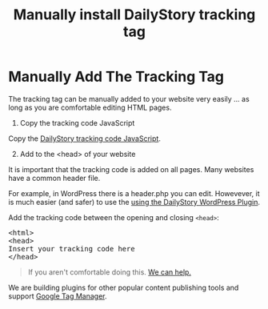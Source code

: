 ﻿---
layout: _ArticleLayout
title: Manually install DailyStory tracking tag
description: Install the DailyStory tracking tag directly into your web page.
---
# Manually Add The Tracking Tag
The tracking tag can be manually added to your website very easily ... as long as you are comfortable editing HTML pages. 

<ol class="step"><li value="1">Copy the tracking code JavaScript</li></ol>

Copy the [DailyStory tracking code JavaScript](/install/).

<ol class="step"><li value="2">Add to the &lt;head&gt; of your website</li></ol>
It is important that the tracking code is added on all pages. Many websites have a common header file. 

For example, in WordPress there is a header.php you can edit. Howevever, it is much easier (and safer) to use the [using the DailyStory WordPress Plugin](/install/wordpress). 

Add the tracking code between the opening and closing <code>&lt;head&gt;</code>:

<pre class="brush: js; html-script: true">
&lt;html&gt;
&lt;head&gt;
Insert your tracking code here
&lt;/head&gt;
</pre>

> If you aren't comfortable doing this. <a href="https://www.dailystory.com/contact-us">We can help.</a>

We are building plugins for other popular content publishing tools and support [Google Tag Manager](/install/google-tag-manager).
